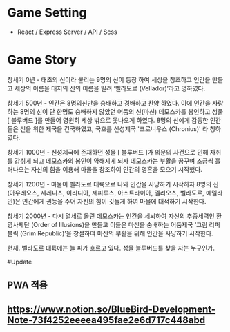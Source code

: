 # Game Setting
- React / Express Server / API / Scss

# Game Story
창세기 0년 - 태초의 신이라 불리는 9명의 신이 등장 하여 세상을 창조하고 인간을 만들고 세상의 이름을 대지의 신의 이름을 빌려 ‘벨라도르 (Vellador)’라고 명하였다.

창세기 500년 - 인간은 8명의신만을 숭배하고 경배하고 찬양 하였다. 이에 인간을 사랑하는 8명의 신이 단 한명도 숭배하지 않았던 어둠의 신(마신) 데모스카를 봉인하고 성물 [ 블루버드 ]를 만들어 영원히 세상 밖으로 못나오게 하였다. 8명의 신에게 감동한 인간들은 신을 위한 제국을 건국하였고, 국호를 신성제국 '크로니우스 (Chronius)' 라 칭하였다.

창세기 1000년 - 신성제국에 존재하던 성물 [ 블루버드 ]가 의문의 사건으로 인해 자취를 감취게 되고 데모스카의 봉인이 약해지게 되자 데모스카는 부활을 꿈꾸며 조금씩 흘러나오는 자신의 힘을 이용해 마물을 창조하여 인간의 영혼을 모으기 시작했다.

창세기 1200년 - 마물이 벨라도르 대륙으로 나와 인간을 사냥하기 시작하자 8명의 신(아우레오스, 세레니스, 이리디아, 제피루스, 아스트라이아, 엘리오스, 벨라도르, 에델라인)은 인간에게 권능을 주어 자신의 힘이 깃들게 하여 마물에 대적하기 시작한다.

창세기 2000년 - 다시 열세로 몰린 데모스카는 인간을 세뇌하여 자신의 추종세력인 환영사제단 (Order of Illusions)을 만들고 이들은 마신을 숭배하는 어둠제국 ‘그림 리퍼블릭 (Grim Republic)’을 창설하여 마신의 부활을 위해 인간을 사냥하기 시작한다.

현재. 벨라도르 대륙에는 늘 피가 흐르고 있다. 성물 블루버드를 찾을 자는 누구인가.

#Update
## PWA 적용
## https://www.notion.so/BlueBird-Development-Note-73f4252eeeea495fae2e6d717c448abd
